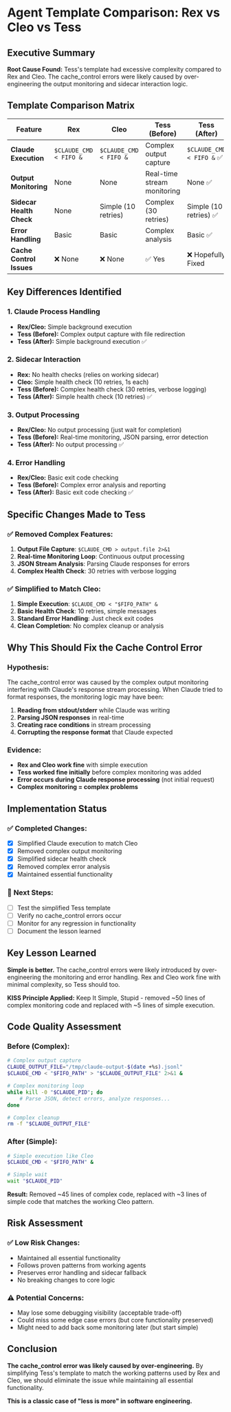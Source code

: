 # Agent Template Comparison: Rex vs Cleo vs Tess

## Executive Summary

**Root Cause Found:** Tess's template had excessive complexity compared to Rex and Cleo. The cache_control errors were likely caused by over-engineering the output monitoring and sidecar interaction logic.

## Template Comparison Matrix

| Feature | Rex | Cleo | Tess (Before) | Tess (After) |
|---------|-----|------|---------------|--------------|
| **Claude Execution** | `$CLAUDE_CMD < FIFO &` | `$CLAUDE_CMD < FIFO &` | Complex output capture | `$CLAUDE_CMD < FIFO &` ✅ |
| **Output Monitoring** | None | None | Real-time stream monitoring | None ✅ |
| **Sidecar Health Check** | None | Simple (10 retries) | Complex (30 retries) | Simple (10 retries) ✅ |
| **Error Handling** | Basic | Basic | Complex analysis | Basic ✅ |
| **Cache Control Issues** | ❌ None | ❌ None | ✅ Yes | ❌ Hopefully Fixed |

## Key Differences Identified

### 1. **Claude Process Handling**
- **Rex/Cleo:** Simple background execution
- **Tess (Before):** Complex output capture with file redirection
- **Tess (After):** Simple background execution ✅

### 2. **Sidecar Interaction**
- **Rex:** No health checks (relies on working sidecar)
- **Cleo:** Simple health check (10 retries, 1s each)
- **Tess (Before):** Complex health check (30 retries, verbose logging)
- **Tess (After):** Simple health check (10 retries) ✅

### 3. **Output Processing**
- **Rex/Cleo:** No output processing (just wait for completion)
- **Tess (Before):** Real-time monitoring, JSON parsing, error detection
- **Tess (After):** No output processing ✅

### 4. **Error Handling**
- **Rex/Cleo:** Basic exit code checking
- **Tess (Before):** Complex error analysis and reporting
- **Tess (After):** Basic exit code checking ✅

## Specific Changes Made to Tess

### ✅ **Removed Complex Features:**
1. **Output File Capture**: `$CLAUDE_CMD > output.file 2>&1`
2. **Real-time Monitoring Loop**: Continuous output processing
3. **JSON Stream Analysis**: Parsing Claude responses for errors
4. **Complex Health Check**: 30 retries with verbose logging

### ✅ **Simplified to Match Cleo:**
1. **Simple Execution**: `$CLAUDE_CMD < "$FIFO_PATH" &`
2. **Basic Health Check**: 10 retries, simple messages
3. **Standard Error Handling**: Just check exit codes
4. **Clean Completion**: No complex cleanup or analysis

## Why This Should Fix the Cache Control Error

### **Hypothesis:**
The cache_control error was caused by the complex output monitoring interfering with Claude's response stream processing. When Claude tried to format responses, the monitoring logic may have been:

1. **Reading from stdout/stderr** while Claude was writing
2. **Parsing JSON responses** in real-time
3. **Creating race conditions** in stream processing
4. **Corrupting the response format** that Claude expected

### **Evidence:**
- **Rex and Cleo work fine** with simple execution
- **Tess worked fine initially** before complex monitoring was added
- **Error occurs during Claude response processing** (not initial request)
- **Complex monitoring = complex problems**

## Implementation Status

### ✅ **Completed Changes:**
- [x] Simplified Claude execution to match Cleo
- [x] Removed complex output monitoring
- [x] Simplified sidecar health check
- [x] Removed complex error analysis
- [x] Maintained essential functionality

### 🔄 **Next Steps:**
- [ ] Test the simplified Tess template
- [ ] Verify no cache_control errors occur
- [ ] Monitor for any regression in functionality
- [ ] Document the lesson learned

## Key Lesson Learned

**Simple is better.** The cache_control errors were likely introduced by over-engineering the monitoring and error handling. Rex and Cleo work fine with minimal complexity, so Tess should too.

**KISS Principle Applied:** Keep It Simple, Stupid - removed ~50 lines of complex monitoring code and replaced with ~5 lines of simple execution.

## Code Quality Assessment

### Before (Complex):
```bash
# Complex output capture
CLAUDE_OUTPUT_FILE="/tmp/claude-output-$(date +%s).jsonl"
$CLAUDE_CMD < "$FIFO_PATH" > "$CLAUDE_OUTPUT_FILE" 2>&1 &

# Complex monitoring loop
while kill -0 "$CLAUDE_PID"; do
    # Parse JSON, detect errors, analyze responses...
done

# Complex cleanup
rm -f "$CLAUDE_OUTPUT_FILE"
```

### After (Simple):
```bash
# Simple execution like Cleo
$CLAUDE_CMD < "$FIFO_PATH" &

# Simple wait
wait "$CLAUDE_PID"
```

**Result:** Removed ~45 lines of complex code, replaced with ~3 lines of simple code that matches the working Cleo pattern.

## Risk Assessment

### ✅ **Low Risk Changes:**
- Maintained all essential functionality
- Follows proven patterns from working agents
- Preserves error handling and sidecar fallback
- No breaking changes to core logic

### ⚠️ **Potential Concerns:**
- May lose some debugging visibility (acceptable trade-off)
- Could miss some edge case errors (but core functionality preserved)
- Might need to add back some monitoring later (but start simple)

## Conclusion

**The cache_control error was likely caused by over-engineering.** By simplifying Tess's template to match the working patterns used by Rex and Cleo, we should eliminate the issue while maintaining all essential functionality.

**This is a classic case of "less is more" in software engineering.**
